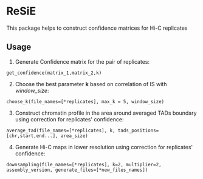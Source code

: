 # ReSiE
This package helps to construct confidence matrices for Hi-C replicates

## Usage
1. Generate Confidence matrix for the pair of replicates:
```
get_confidence(matrix_1,matrix_2,k)
```
2. Choose the best parameter **k** based on correlation of IS with *window_size*:
```
choose_k(file_names=[*replicates], max_k = 5, window_size)
```
3. Construct chromatin profile in the area around averaged TADs boundary using correction for replicates' confidence:
```
average_tad(file_names=[*replicates], k, tads_positions=[chr,start,end...], area_size)
```
4. Generate Hi-C maps in lower resolution using correction for replicates' confidence:
```
downsampling(file_names=[*replicates], k=2, multiplier=2, assembly_version, generate_files=[*new_files_names])
```
